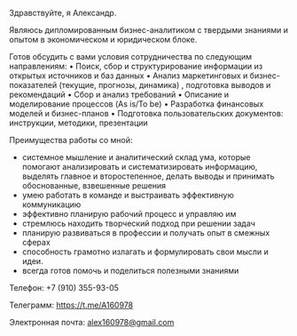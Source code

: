 Здравствуйте, я Александр.

Являюсь дипломированным бизнес-аналитиком с твердыми знаниями и опытом в экономическом и юридическом блоке.

Готов обсудить с вами условия сотрудничества по следующим направлениям: 
•	Поиск, сбор и структурирование информации из открытых источников и баз данных
•	Анализ маркетинговых и бизнес-показателей (текущие, прогнозы, динамика) , подготовка выводов и рекомендаций
•	Сбор и анализ требований
•	Описание и моделирование процессов (As is/To be)
•	Разработка финансовых моделей и бизнес-планов
•	Подготовка пользовательских документов: инструкции, методики, презентации


Преимущества работы со мной: 
- системное мышление и аналитический склад ума, которые помогают анализировать и систематизировать информацию, выделять главное и второстепенное, делать выводы и принимать обоснованные, взвешенные решения
- умею работать в команде и выстраивать эффективную коммуникацию
- эффективно планирую рабочий процесс и управляю им
- стремлюсь находить творческий подход при решении задач
- планирую развиваться в профессии и получать опыт в смежных сферах
- cпособность грамотно излагать и формулировать свои мысли и идеи.
- всегда готов помочь и поделиться полезными знаниями

Телефон: +7 (910) 355-93-05

Телеграмм: https://t.me/A160978

Электронная почта: alex160978@gmail.com

